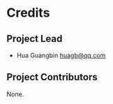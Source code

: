 Credits
=======

Project Lead
----------------

* Hua Guangbin <huagb@qq.com>

Project Contributors
------------

None.
